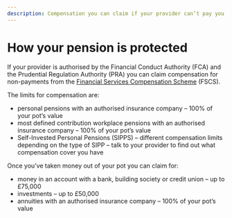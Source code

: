 ```yaml
---
description: Compensation you can claim if your provider can’t pay you.
---
```

# How your pension is protected

If your provider is authorised by the Financial Conduct Authority (FCA) and the Prudential Regulation Authority (PRA) you can claim compensation for non-payments from the [Financial Services Compensation Scheme](http://www.fscs.org.uk/) (FSCS).

The limits for compensation are:

- personal pensions with an authorised insurance company – 100% of your pot’s value
- most defined contribution workplace pensions with an authorised insurance company – 100% of your pot’s value
- Self-Invested Personal Pensions (SIPPS) – different compensation limits depending on the type of SIPP – talk to your provider to find out what compensation cover you have

Once you’ve taken money out of your pot you can claim for:

- money in an account with a bank, building society or credit union – up to £75,000
- investments – up to £50,000
- annuities with an authorised insurance company – 100% of your pot’s value
